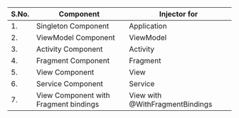 |S.No.|Component|Injector for|
|--|--|--|
|1.|Singleton Component|Application|
|2.|ViewModel Component|ViewModel|
|3.|Activity Component|Activity|
|4.|Fragment Component|Fragment|
|5.|View Component|View|
|6.|Service Component|Service|
|7.|View Component with Fragment bindings|View with @WithFragmentBindings|
